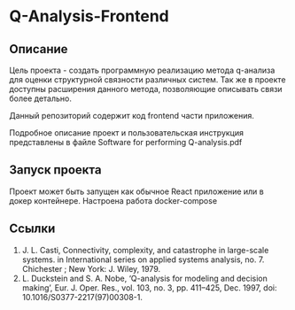 # Q-Analysis-Frontend

## Описание

Цель проекта - создать программную реализацию метода q-анализа для оценки структурной связности различных систем. Так же в проекте доступны расширения данного метода, позволяющие описывать связи более детально.

Данный репозиторий содержит код frontend части приложения.

Подробное описание проект и пользовательская инструкция представлены в файле Software for performing Q-analysis.pdf

## Запуск проекта

Проект может быть запущен как обычное React приложение или в докер контейнере.
Настроена работа docker-compose

## Ссылки

1. J. L. Casti, Connectivity, complexity, and catastrophe in large-scale systems. in International series on applied systems analysis, no. 7. Chichester ; New York: J. Wiley, 1979.
2. L. Duckstein and S. A. Nobe, ‘Q-analysis for modeling and decision making’, Eur. J. Oper. Res., vol. 103, no. 3, pp. 411–425, Dec. 1997, doi: 10.1016/S0377-2217(97)00308-1.

